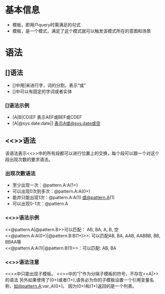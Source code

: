 # 基本信息
- 模板，即用户query时需满足的句式  
- 模板，是一个模式，满足了这个模式就可以触发该模式所在的意图和场景  

# 语法  
## []语法
- []中用|来进行字，词的分割，表示“或”  
- []中可以有固定的字词或者实体  

### []语法示例
- [A|B|CD]EF 表示AEF或BEF或CDEF
- [A|@sys.date:date|] 表示A或@sys.date或空

## <<>>语法
该语法表示<<>>中的所有段都可以进行位置上的交换，每个段可以跟一个对这个段出现次数的要求语法。  

### 出现次数语法  

- 至少出现一次：@pattern.A:A(1+)  
- 可以出现0次到多次：@pattern.A:A(0+)  
- 能并只能出现1次：@pattern.A:A(1) 或@pattern.A(1)  
- 可以出现0-1次：@pattern.A  

### <<>>语法示例  
<<@pattern.A|@pattern.B>>可以匹配： AB, BA, A, B, 空  
<<@pattern.A:A(0+)|@pattern.B:B(1+)>>: 可以匹配AB, BA, AAB, AABBB, BB, BBAA等  
<<@pattern.A:A(1)|@pattern.B(1)>>：可以匹配: AB, BA

### <<>>语法注意  
<<>>中只能出现子模板。 <<>>中的"|"作为分隔子模板的符号，不存在<<A|>>的语法
另外如果使用了(0+)或者(1+),请务必为你的子模板设置一个引用变量名称，如@pattern.A:var_A(0+)。 因为(0+)和(1+)返回的是一个列表。  
